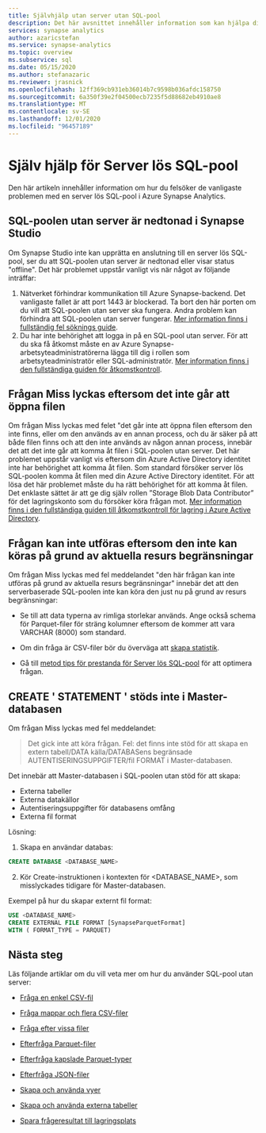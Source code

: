```yaml
---
title: Självhjälp utan server utan SQL-pool
description: Det här avsnittet innehåller information som kan hjälpa dig att felsöka problem med SQL-poolen utan server.
services: synapse analytics
author: azaricstefan
ms.service: synapse-analytics
ms.topic: overview
ms.subservice: sql
ms.date: 05/15/2020
ms.author: stefanazaric
ms.reviewer: jrasnick
ms.openlocfilehash: 12ff369cb931eb36014b7c9598b036afdc158750
ms.sourcegitcommit: 6a350f39e2f04500ecb7235f5d88682eb4910ae8
ms.translationtype: MT
ms.contentlocale: sv-SE
ms.lasthandoff: 12/01/2020
ms.locfileid: "96457189"
---
```

# <a name="self-help-for-serverless-sql-pool"></a>Själv hjälp för Server lös SQL-pool

Den här artikeln innehåller information om hur du felsöker de vanligaste problemen med en server lös SQL-pool i Azure Synapse Analytics.

## <a name="serverless-sql-pool-is-grayed-out-in-synapse-studio"></a>SQL-poolen utan server är nedtonad i Synapse Studio

Om Synapse Studio inte kan upprätta en anslutning till en server lös SQL-pool, ser du att SQL-poolen utan server är nedtonad eller visar status "offline". Det här problemet uppstår vanligt vis när något av följande inträffar:

1) Nätverket förhindrar kommunikation till Azure Synapse-backend. Det vanligaste fallet är att port 1443 är blockerad. Ta bort den här porten om du vill att SQL-poolen utan server ska fungera. Andra problem kan förhindra att SQL-poolen utan server fungerar. [Mer information finns i fullständig fel söknings guide](../troubleshoot/troubleshoot-synapse-studio.md).
2) Du har inte behörighet att logga in på en SQL-pool utan server. För att du ska få åtkomst måste en av Azure Synapse-arbetsyteadministratörerna lägga till dig i rollen som arbetsyteadministratör eller SQL-administratör. [Mer information finns i den fullständiga guiden för åtkomstkontroll](access-control.md).

## <a name="query-fails-because-file-cannot-be-opened"></a>Frågan Miss lyckas eftersom det inte går att öppna filen

Om frågan Miss lyckas med felet "det går inte att öppna filen eftersom den inte finns, eller om den används av en annan process, och du är säker på att både filen finns och att den inte används av någon annan process, innebär det att det inte går att komma åt filen i SQL-poolen utan server. Det här problemet uppstår vanligt vis eftersom din Azure Active Directory identitet inte har behörighet att komma åt filen. Som standard försöker server lös SQL-poolen komma åt filen med din Azure Active Directory identitet. För att lösa det här problemet måste du ha rätt behörighet för att komma åt filen. Det enklaste sättet är att ge dig själv rollen ”Storage Blob Data Contributor” för det lagringskonto som du försöker köra frågan mot. [Mer information finns i den fullständiga guiden till åtkomstkontroll för lagring i Azure Active Directory](../../storage/common/storage-auth-aad-rbac-portal.md?toc=/azure/synapse-analytics/toc.json&bc=/azure/synapse-analytics/breadcrumb/toc.json). 

## <a name="query-fails-because-it-cannot-be-executed-due-to-current-resource-constraints"></a>Frågan kan inte utföras eftersom den inte kan köras på grund av aktuella resurs begränsningar 

Om frågan Miss lyckas med fel meddelandet "den här frågan kan inte utföras på grund av aktuella resurs begränsningar" innebär det att den serverbaserade SQL-poolen inte kan köra den just nu på grund av resurs begränsningar: 

- Se till att data typerna av rimliga storlekar används. Ange också schema för Parquet-filer för sträng kolumner eftersom de kommer att vara VARCHAR (8000) som standard. 

- Om din fråga är CSV-filer bör du överväga att [skapa statistik](develop-tables-statistics.md#statistics-in-serverless-sql-pool). 

- Gå till [metod tips för prestanda för Server lös SQL-pool](best-practices-sql-on-demand.md) för att optimera frågan.  

## <a name="create-statement-is-not-supported-in-master-database"></a>CREATE ' STATEMENT ' stöds inte i Master-databasen

Om frågan Miss lyckas med fel meddelandet:

> Det gick inte att köra frågan. Fel: det finns inte stöd för att skapa en extern tabell/DATA källa/DATABASens begränsade AUTENTISERINGSUPPGIFTER/fil FORMAT i Master-databasen. 

Det innebär att Master-databasen i SQL-poolen utan stöd för att skapa:
  - Externa tabeller
  - Externa datakällor
  - Autentiseringsuppgifter för databasens omfång
  - Externa fil format

Lösning:

  1. Skapa en användar databas:

```sql
CREATE DATABASE <DATABASE_NAME>
```

  2. Kör Create-instruktionen i kontexten för <DATABASE_NAME>, som misslyckades tidigare för Master-databasen. 
  
  Exempel på hur du skapar externt fil format:
    
```sql
USE <DATABASE_NAME>
CREATE EXTERNAL FILE FORMAT [SynapseParquetFormat] 
WITH ( FORMAT_TYPE = PARQUET)
```

## <a name="next-steps"></a>Nästa steg

Läs följande artiklar om du vill veta mer om hur du använder SQL-pool utan server:

- [Fråga en enkel CSV-fil](query-single-csv-file.md)

- [Fråga mappar och flera CSV-filer](query-folders-multiple-csv-files.md)

- [Fråga efter vissa filer](query-specific-files.md)

- [Efterfråga Parquet-filer](query-parquet-files.md)

- [Efterfråga kapslade Parquet-typer](query-parquet-nested-types.md)

- [Efterfråga JSON-filer](query-json-files.md)

- [Skapa och använda vyer](create-use-views.md)

- [Skapa och använda externa tabeller](create-use-external-tables.md)

- [Spara frågeresultat till lagringsplats](create-external-table-as-select.md)
